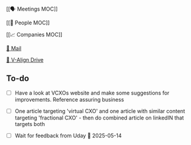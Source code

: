 [[🗣️ Meetings MOC]] 

[[👥 People MOC]] 

[[📈 Companies MOC]]

[📧 Mail](https://outlook.office.com/mail/)

[💾 V-Align Drive](https://wizzics-my.sharepoint.com/personal/dean_assuringbusiness_com/_layouts/15/onedrive.aspx?id=%2Fpersonal%2Fdean_assuringbusiness_com%2FDocuments%2FVCXO%2FClients%2FV-Align&ga=1)

## To-do

- [ ] Have a look at VCXOs website and make some suggestions for improvements. Reference assuring business
- [ ] One article targeting 'virtual CXO' and one article with similar content targeting 'fractional CXO' - then do combined article on linkedIN that targets both
- [ ] Wait for feedback from Uday 📅 2025-05-14



